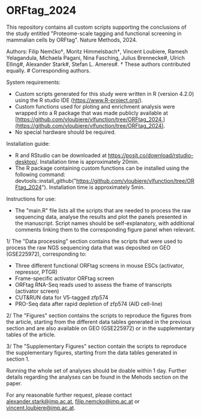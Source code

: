 # ORFtag_2024

This repository contains all custom scripts supporting the conclusions of the study entitled "Proteome-scale tagging and functional screening in mammalian cells by ORFtag". Nature Methods, 2024.

Authors: Filip Nemčko†, Moritz Himmelsbach†, Vincent Loubiere, Ramesh Yelagandula, Michaela Pagani, Nina Fasching, Julius Brennecke#, Ulrich Elling#, Alexander Stark#, Stefan L. Ameres#. 
† These authors contributed equally. # Corresponding authors.

System requirements:
  - Custom scripts generated for this study were written in R (version 4.2.0) using the R studio IDE (https://www.R-project.org/).
  - Custom functions used for ploting and enrichment analysis were wrapped into a R package that was made publicly available at [https://github.com/vloubiere/vlfunction/tree/ORFtag_2024.](https://github.com/vloubiere/vlfunction/tree/ORFtag_2024).
  - No special hardware should be required.

Installation guide:
  - R and RStudio can be downloaded at https://posit.co/download/rstudio-desktop/. Installation time is approximately 20min.
  - The R package containing custom functions can be installed using the following command: devtools::install_github("https://github.com/vloubiere/vlfunction/tree/ORFtag_2024"). Installation time is approximately 5min.

Instructions for use:
  - The "main.R" file lists all the scripts that are needed to process the raw sequencing data, analyse the results and plot the panels presented in the manuscript. Script names should be self-explanatory, with additional comments linking them to the corresponding figure panel when relevant.

1/ The "Data processing" section contains the scripts that were used to process the raw NGS sequencing data that was deposited on GEO (GSE225972), corresponding to:
  - Three different functional ORFtag screens in mouse ESCs (activator, repressor, PTGR)
  - Frame-specific activator ORFtag screen
  - ORFtag RNA-Seq reads used to assess the frame of transcripts (activator screen)
  - CUT&RUN data for V5-tagged zfp574
  - PRO-Seq data after rapid depletion of zfp574 (AID cell-line)

2/ The "Figures" section contains the scripts to reproduce the figures from the article, starting from the different data tables generated in the previous section and are also available on GEO (GSE225972) or in the supplementary tables of the article.

3/ The "Supplementary Figures" section contain the scripts to reproduce the supplementary figures, starting from the data tables generated in section 1.

Running the whole set of analyses should be doable within 1 day. Further details regarding the analyses can be found in the Mehods section on the paper.

For any reasonable further request, please contact alexander.stark@imp.ac.at, filip.nemcko@imp.ac.at or vincent.loubiere@imp.ac.at.
